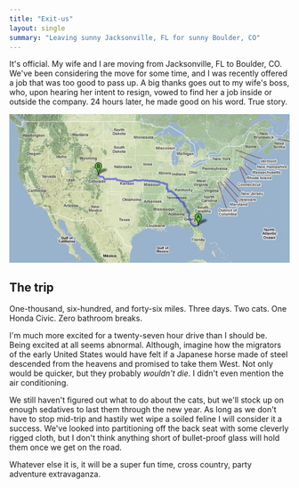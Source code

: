 ```yaml
---
title: "Exit-us"
layout: single
summary: "Leaving sunny Jacksonville, FL for sunny Boulder, CO"
---
```

It's official. My wife and I are moving from Jacksonville, FL to Boulder, CO. We've been considering the move for some time, and I was recently offered a job that was too good to pass up. A big thanks goes out to my wife's boss, who, upon hearing her intent to resign, vowed to find her a job inside or outside the company. 24 hours later, he made good on his word. True story.

![Tallahassee to Boulder](/images/posts/tallahassee-to-boulder.jpg)

## The trip

One-thousand, six-hundred, and forty-six miles.
Three days.
Two cats.
One Honda Civic.
Zero bathroom breaks.

I'm much more excited for a twenty-seven hour drive than I should be. Being excited at all seems abnormal. Although, imagine how the migrators of the early United States would have felt if a Japanese horse made of steel descended from the heavens and promised to take them West. Not only would be quicker, but they probably *wouldn't die*. I didn't even mention the air conditioning.

We still haven't figured out what to do about the cats, but we'll stock up on enough sedatives to last them through the new year. As long as we don't have to stop mid-trip and hastily wet wipe a soiled feline I will consider it a success. We've looked into partitioning off the back seat with some cleverly rigged cloth, but I don't think anything short of bullet-proof glass will hold them once we get on the road.

Whatever else it is, it will be a super fun time, cross country, party adventure extravaganza.
